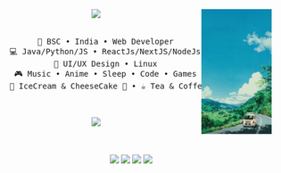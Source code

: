 <div align="center">
<img src="peakpx.jpg" width="25%" align="right" />
<img src="https://readme-typing-svg.demolab.com?font=Inconsolata&weight=500&size=50&duration=2000&pause=300&color=CEA0FF&center=true&vCenter=true&multiline=true&repeat=false&random=false&width=1300&height=140&lines=Hello+hello;I'm+Prithvi%2C+a+tech+goblin,+I+use+Arch+btw+%E2%9C%A9" width="70%" />
<br><br>
<pre>
    💼 BSC • India • Web Developer
    💻 Java/Python/JS • ReactJs/NextJS/NodeJs 
    📖 UI/UX Design • Linux
    🎮 Music • Anime • Sleep • Code • Games
    🐾 IceCream & CheeseCake 🐰 • ☕ Tea & Coffee 🐤🐥
</pre>
<br><br>
<img src="https://raw.githubusercontent.com/innng/innng/master/assets/kyubey.gif" height="40" />
<br><br><br>


[![](https://img.shields.io/badge/Portfolio-46D56C)](https://webprithviyewale.tech/)
[![](https://img.shields.io/badge/Linkedin-0a66c2)](https://www.linkedin.com/in/prithviyewale/)
[![](https://img.shields.io/badge/Dev-FFFF00)](https://dev.to/cosmicwanderer7)
[![](https://img.shields.io/badge/Instagram-ff66ab)](https://www.instagram.com/prithvi_yewale/)


</div>
